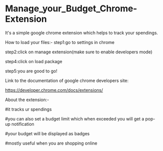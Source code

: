 # Manage_your_Budget_Chrome-Extension
It's a simple google chrome extension which helps to track your spendings.

How to load your files:-
step1:go to settings in chrome

step2:click on manage extension(make sure to enable developers mode)

step4:click on load package

step5:you are good to go!


Link to the documentation of google chrome developers site:

https://developer.chrome.com/docs/extensions/


About the extension:-

#it tracks ur spendings

#you can also set a budget limit which when exceeded you will get a pop-up notification

#your budget will be displayed as badges

#mostly useful when you are shopping online
